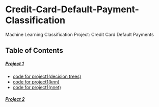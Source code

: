 # Credit-Card-Default-Payment-Classification
Machine Learning Classification Project: Credit Card Default Payments

## Table of Contents

##### [Project 1](https://github.com/mezud/ML-project/blob/master/ml-project.pdf) 
* [code for project1(decision trees)](https://github.com/mezud/ML-project/blob/master/project1-decisiontree)
* [code for project1(knn)](https://github.com/mezud/ML-project/blob/master/project1-knn)
* [code for project1(nnet)](https://github.com/mezud/ML-project/blob/master/project1-neural)
##### [Project 2](https://github.com/mezud/ML-project/blob/master/ml-project%202.pdf)
